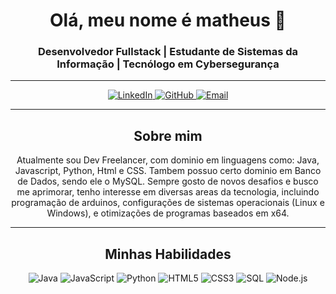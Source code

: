 <h1 align="center">Olá, meu nome é matheus 👋</h1>
<h3 align="center">Desenvolvedor Fullstack | Estudante de Sistemas da Informação | Tecnólogo em Cybersegurança</h3>

---

<p align="center">
  <a href="https://linkedin.com/in/matheusreyrodriguez" target="_blank">
    <img src="https://img.shields.io/badge/LinkedIn-0077B5?style=for-the-badge&logo=linkedin&logoColor=white" alt="LinkedIn">
  </a>
  <a href="https://github.com/mattxss2" target="_blank">
    <img src="https://img.shields.io/badge/GitHub-100000?style=for-the-badge&logo=github&logoColor=white" alt="GitHub">
  </a>
  <a href="mailto:matheusreyrodriguezyoliveira@gmail.com">
    <img src="https://img.shields.io/badge/Email-D14836?style=for-the-badge&logo=gmail&logoColor=white" alt="Email">
  </a>
</p>

---

<h2 align="center">Sobre mim</h2>
<p align="center">
  Atualmente sou Dev Freelancer, com dominio em linguagens como: Java, Javascript, Python, Html e CSS. Tambem possuo certo dominio em Banco de Dados, sendo ele o MySQL. Sempre gosto de novos desafios e busco me aprimorar, tenho interesse em diversas areas da tecnologia, incluindo programação de arduinos, configurações de sistemas operacionais (Linux e Windows), e otimizações de programas baseados em x64.
</p>

---

<h2 align="center">Minhas Habilidades</h2>
<div align="center">
  <img src="https://img.shields.io/badge/Java-007396?style=for-the-badge&logo=java&logoColor=white" alt="Java">
  <img src="https://img.shields.io/badge/JavaScript-F7DF1E?style=for-the-badge&logo=javascript&logoColor=black" alt="JavaScript">
  <img src="https://img.shields.io/badge/Python-3776AB?style=for-the-badge&logo=python&logoColor=white" alt="Python">
  <img src="https://img.shields.io/badge/HTML5-E34F26?style=for-the-badge&logo=html5&logoColor=white" alt="HTML5">
  <img src="https://img.shields.io/badge/CSS3-1572B6?style=for-the-badge&logo=css3&logoColor=white" alt="CSS3">
  <img src="https://img.shields.io/badge/SQL-4479A1?style=for-the-badge&logo=sql&logoColor=white" alt="SQL">
  <img src="https://img.shields.io/badge/Node.js-339933?style=for-the-badge&logo=node.js&logoColor=white" alt="Node.js">
</div>
